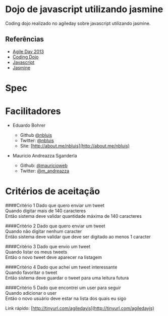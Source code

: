 # Dojo de javascript utilizando jasmine

Coding dojo realizado no agileday sobre javascript utilizando jasmine.

## Referências
- [Agile Day 2013](http://www.sucesurs.org.br/evento/agile-day-2013)
- [Coding Dojo](http://codingdojo.org/)
- [Javascript](https://developer.mozilla.org/en-US/docs/Web/JavaScript)
- [Jasmine](http://pivotal.github.io/jasmine/)

# Spec

# Facilitadores
* Eduardo Bohrer
	- Github [@nbluis](http://github.com/nbluis)
	- Twitter: [@nbluis](http://twitter.com/nbluis)
	- Site: [http://about.me/nbluis](http://about.me/nbluis)

* Mauricio Andreazza Sganderla
	- Github: [@mauricioweb](http://github.com/mauricioweb)
	- Twitter: [@m_andreazza](http://twitter.com/m_andreazza)

# Critérios de aceitação

####Critério 1
Dado que quero enviar um tweet  
Quando digitar mais de 140 caracteres  
Então sistema deve validar quantidade máxima de 140 caracteres

####Critério 2
Dado que quero enviar um tweet  
Quando não digitar nenhum caracter  
Então sistema deve validar que deve ser digitado ao menos 1 caracter

####Critério 3
Dado que envio um tweet  
Quando listar os meus tweets  
Então o novo tweet deve aparecer na listagem

####Critério 4
Dado que achei um tweet interessante  
Quando favoritar o tweet  
Então sistema deve guardar o tweet para uma leitura futura

####Critério 5
Dado que encontrei um user para seguir  
Quando adicionar o user  
Então o novo usuário deve estar na lista dos quais eu sigo



Link rápido: [http://tinyurl.com/agiledayjs](http://tinyurl.com/agiledayjs)

